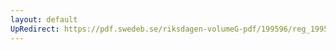```yaml
---
layout: default
UpRedirect: https://pdf.swedeb.se/riksdagen-volumeG-pdf/199596/reg_199596/reg_199596_0249.pdf
---
```


